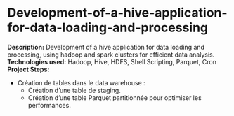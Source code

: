 # Development-of-a-hive-application-for-data-loading-and-processing
**Description:** Development of a hive application for data loading and processing, using hadoop and spark clusters for efficient data analysis.
<br>
**Technologies used:** Hadoop, Hive, HDFS, Shell Scripting, Parquet, Cron
<br>
**Project Steps:**
- Création de tables dans le data warehouse :
   - Création d’une table de staging.
   - Création d’une table Parquet partitionnée pour optimiser les performances.
